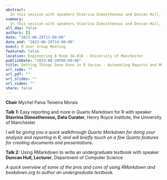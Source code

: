 ```yaml
---
abstract: 
  In this session with speakers Stavrina Dimosthenous and Duncan Hull, we take a look at how to automate reports and other publications in R. 
summary: 
  In this session with speakers Stavrina Dimosthenous and Duncan Hull, we take a look at how to automate reports and other publications in R. 
all_day: false
authors: []
date: "2023-06-29T13:00:00"
date_end: "2023-06-29T14:00:00"
event: R User Group Meeting 
featured: false
location: Engineering A Room 3A.016 - University of Manchester
publishDate: "2023-08-20T00:00:00"
title: Getting Things Done Done in R Series - Automating Reports and More 
url_code: ""
url_pdf: ""
url_slides: ""
url_video: ""
share: false
---
```

**Chair** Mychel Paiva Teixeira Morais

**Talk 1:** Easy reporting and more in Quarto Markdown for R with speaker **Stavrina Dimosthenous, Data Curator**, Henry Royce Institute, the University of Manchester

*I will be giving you a quick walkthrough Quarto Markdown for doing your analysis and reporting in R, and will briefly touch on a few Quarto features for creating documents and presentations.*

**Talk 2:** Using RMarkdown to write an undergraduate textbook with speaker **Duncan Hull, Lecturer**, Department of Computer Science

*A quick overview of some of the pros and cons of using RMarkdown and bookdown.org to author an undergraduate textbook.*
